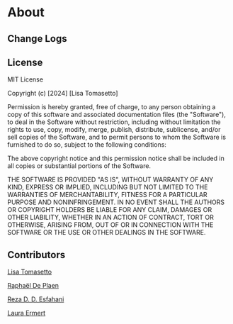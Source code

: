 # About 

## Change Logs

## License
MIT License

Copyright (c) [2024] [Lisa Tomasetto]

Permission is hereby granted, free of charge, to any person obtaining a copy
of this software and associated documentation files (the "Software"), to deal
in the Software without restriction, including without limitation the rights
to use, copy, modify, merge, publish, distribute, sublicense, and/or sell
copies of the Software, and to permit persons to whom the Software is
furnished to do so, subject to the following conditions:

The above copyright notice and this permission notice shall be included in all
copies or substantial portions of the Software.

THE SOFTWARE IS PROVIDED "AS IS", WITHOUT WARRANTY OF ANY KIND, EXPRESS OR
IMPLIED, INCLUDING BUT NOT LIMITED TO THE WARRANTIES OF MERCHANTABILITY,
FITNESS FOR A PARTICULAR PURPOSE AND NONINFRINGEMENT. IN NO EVENT SHALL THE
AUTHORS OR COPYRIGHT HOLDERS BE LIABLE FOR ANY CLAIM, DAMAGES OR OTHER
LIABILITY, WHETHER IN AN ACTION OF CONTRACT, TORT OR OTHERWISE, ARISING FROM,
OUT OF OR IN CONNECTION WITH THE SOFTWARE OR THE USE OR OTHER DEALINGS IN THE
SOFTWARE.

## Contributors
[Lisa Tomasetto](https://github.com/lystom)

[Raphaël De Plaen](https://orcid.org/0000-0003-3477-2001)

[Reza D. D. Esfahani](https://github.com/resfahani)

[Laura Ermert](https://lermert.github.io/)